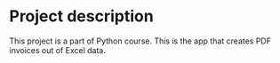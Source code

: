 # Project description

This project is a part of Python course. This is the app that creates PDF invoices out of Excel data.
